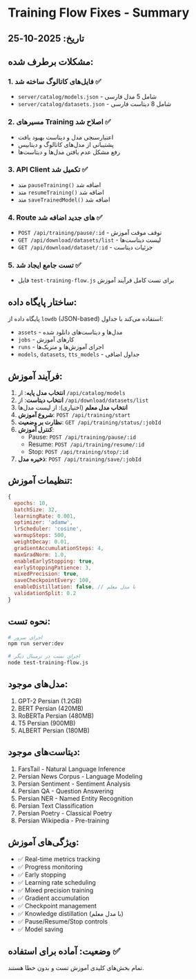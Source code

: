 # Training Flow Fixes - Summary

## تاریخ: 2025-10-25

## مشکلات برطرف شده:

### 1. فایل‌های کاتالوگ ساخته شد ✅
- `server/catalog/models.json` - شامل 5 مدل فارسی
- `server/catalog/datasets.json` - شامل 8 دیتاست فارسی

### 2. مسیرهای Training اصلاح شد ✅
- اعتبارسنجی مدل و دیتاست بهبود یافت
- پشتیبانی از مدل‌های کاتالوگ و دیتابیس
- رفع مشکل عدم یافتن مدل‌ها و دیتاست‌ها

### 3. API Client تکمیل شد ✅
- متد `pauseTraining()` اضافه شد
- متد `resumeTraining()` اضافه شد  
- متد `saveTrainedModel()` اضافه شد

### 4. Route های جدید اضافه شد ✅
- `POST /api/training/pause/:id` - توقف موقت آموزش
- `GET /api/download/datasets/list` - لیست دیتاست‌ها
- `GET /api/download/dataset/:id` - جزئیات دیتاست

### 5. تست جامع ایجاد شد ✅
- فایل `test-training-flow.js` برای تست کامل فرآیند آموزش

## ساختار پایگاه داده:

پایگاه داده از `lowdb` (JSON-based) استفاده می‌کند با جداول:
- `assets` - مدل‌ها و دیتاست‌های دانلود شده
- `jobs` - کارهای آموزش
- `runs` - اجرای آموزش‌ها و متریک‌ها
- `models`, `datasets`, `tts_models` - جداول اضافی

## فرآیند آموزش:

1. **انتخاب مدل پایه**: از `/api/catalog/models`
2. **انتخاب دیتاست**: از `/api/download/datasets/list`
3. **انتخاب مدل معلم** (اختیاری): از لیست مدل‌ها
4. **شروع آموزش**: `POST /api/training/start`
5. **نظارت بر وضعیت**: `GET /api/training/status/:jobId`
6. **کنترل آموزش**:
   - Pause: `POST /api/training/pause/:id`
   - Resume: `POST /api/training/resume/:id`
   - Stop: `POST /api/training/stop/:id`
7. **ذخیره مدل**: `POST /api/training/save/:jobId`

## تنظیمات آموزش:

```javascript
{
  epochs: 10,
  batchSize: 32,
  learningRate: 0.001,
  optimizer: 'adamw',
  lrScheduler: 'cosine',
  warmupSteps: 500,
  weightDecay: 0.01,
  gradientAccumulationSteps: 4,
  maxGradNorm: 1.0,
  enableEarlyStopping: true,
  earlyStoppingPatience: 3,
  mixedPrecision: true,
  saveCheckpointEvery: 100,
  enableDistillation: false, // با مدل معلم
  validationSplit: 0.2
}
```

## نحوه تست:

```bash
# اجرای سرور
npm run server:dev

# اجرای تست در ترمینال دیگر
node test-training-flow.js
```

## مدل‌های موجود:

1. GPT-2 Persian (1.2GB)
2. BERT Persian (420MB)
3. RoBERTa Persian (480MB)
4. T5 Persian (900MB)
5. ALBERT Persian (180MB)

## دیتاست‌های موجود:

1. FarsTail - Natural Language Inference
2. Persian News Corpus - Language Modeling
3. Persian Sentiment - Sentiment Analysis
4. Persian QA - Question Answering
5. Persian NER - Named Entity Recognition
6. Persian Text Classification
7. Persian Poetry - Classical Poetry
8. Persian Wikipedia - Pre-training

## ویژگی‌های آموزش:

- ✅ Real-time metrics tracking
- ✅ Progress monitoring
- ✅ Early stopping
- ✅ Learning rate scheduling
- ✅ Mixed precision training
- ✅ Gradient accumulation
- ✅ Checkpoint management
- ✅ Knowledge distillation (با مدل معلم)
- ✅ Pause/Resume/Stop controls
- ✅ Model saving

## وضعیت: آماده برای استفاده ✅

تمام بخش‌های کلیدی آموزش تست و بدون خطا هستند.
